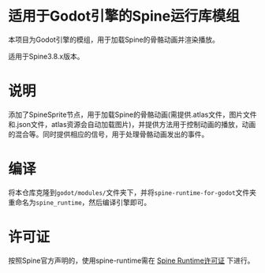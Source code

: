 # 适用于Godot引擎的Spine运行库模组
本项目为Godot引擎的模组，用于加载Spine的骨骼动画并渲染播放。

适用于Spine3.8.x版本。

# 说明
添加了SpineSprite节点，用于加载Spine的骨骼动画(需提供.atlas文件，图片文件和.json文件，atlas资源会自动加载图片)，并提供方法用于控制动画的播放，动画的混合等。同时提供相应的信号，用于处理骨骼动画发出的事件。

# 编译
将本仓库克隆到`godot/modules/`文件夹下，并将`spine-runtime-for-godot`文件夹重命名为`spine_runtime`，然后编译引擎即可。

# 许可证
按照Spine官方声明的，使用spine-runtime需在 [Spine Runtime许可证](https://github.com/EsotericSoftware/spine-runtimes/blob/3.8/LICENSE "Spine Runtime License") 下进行。